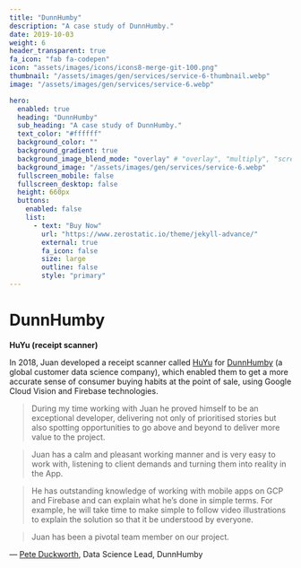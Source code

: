 ```yaml
---
title: "DunnHumby"
description: "A case study of DunnHumby."
date: 2019-10-03
weight: 6
header_transparent: true
fa_icon: "fab fa-codepen"
icon: "assets/images/icons/icons8-merge-git-100.png"
thumbnail: "/assets/images/gen/services/service-6-thumbnail.webp"
image: "/assets/images/gen/services/service-6.webp"

hero:
  enabled: true
  heading: "DunnHumby"
  sub_heading: "A case study of DunnHumby."
  text_color: "#ffffff"
  background_color: ""
  background_gradient: true
  background_image_blend_mode: "overlay" # "overlay", "multiply", "screen"
  background_image: "/assets/images/gen/services/service-6.webp"
  fullscreen_mobile: false
  fullscreen_desktop: false
  height: 660px
  buttons:
    enabled: false
    list:
      - text: "Buy Now"
        url: "https://www.zerostatic.io/theme/jekyll-advance/"
        external: true
        fa_icon: false
        size: large
        outline: false
        style: "primary"
---
```


# DunnHumby

**HuYu (receipt scanner)**

In 2018, Juan developed a receipt scanner called [HuYu](https://www.kinandcarta.com/en/case-studies/dunnhumby/) for [DunnHumby](https://www.dunnhumby.com/) (a global customer data science company), which enabled them to get a more accurate sense of consumer buying habits at the point of sale, using Google Cloud Vision and Firebase technologies.

> During my time working with Juan he proved himself to be an exceptional developer, delivering not only of
prioritised stories but also spotting opportunities to go above and beyond to deliver more value to the project.

> Juan has a calm and pleasant working manner and is very easy to work with, listening to client demands and
turning them into reality in the App.

> He has outstanding knowledge of working with mobile apps on GCP and Firebase and can explain what he’s
done in simple terms. For example, he will take time to make simple to follow video illustrations to explain the
solution so that it be understood by everyone.

> Juan has been a pivotal team member on our project.

&mdash; [Pete Duckworth](https://www.linkedin.com/in/peter-duckworth/), Data Science Lead, DunnHumby